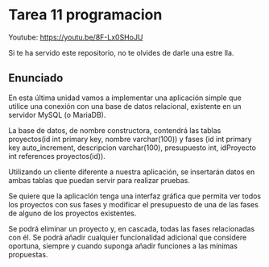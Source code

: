 
# Tarea 11 programacion 

Youtube: https://youtu.be/8F-Lx0SHoJU

Si te ha servido este repositorio, no te olvides de darle una estre
lla.

## Enunciado

En esta última unidad vamos a implementar una aplicación simple que utilice una conexión con una base de datos relacional, existente en un servidor MySQL (o MariaDB). 

La base de datos, de nombre constructora, contendrá las tablas proyectos(id int primary key, nombre varchar(100)) y fases (id int primary key auto_increment, descripcion varchar(100), presupuesto int, idProyecto int references proyectos(id)). 

Utilizando un cliente diferente a nuestra aplicación, se insertarán datos en ambas tablas que puedan servir para realizar pruebas. 

Se quiere que la aplicaclón tenga una interfaz gráfica que permita ver todos los proyectos con sus fases y modificar el presupuesto de una de las fases de alguno de los proyectos existentes. 

Se podrá eliminar un proyecto y, en cascada, todas las fases relacionadas con él. 
Se podrá añadir cualquier funcionalidad adicional que considere oportuna, siempre y cuando suponga añadir funciones a las mínimas propuestas.
